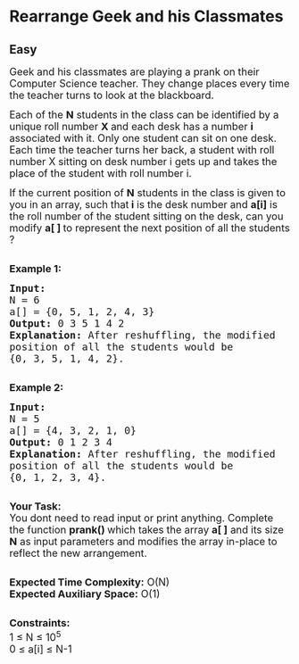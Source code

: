 # Rearrange Geek and his Classmates
## Easy 
<div class="problem-statement">
                <p></p><p><span style="font-size:18px">Geek and his classmates are playing a prank on their Computer Science teacher. They change places every time the teacher turns to look at the blackboard.&nbsp;</span></p>

<p><span style="font-size:18px">Each of the <strong>N</strong> students in the class can be identified by a unique roll number <strong>X </strong>and each desk has a number <strong>i </strong>associated with it. Only one student can sit on one desk.&nbsp;<br>
Each time the teacher turns her back, a student with roll number X sitting on desk number i gets up and takes the place of the student with roll number i.</span></p>

<p><span style="font-size:18px">If the current position of <strong>N</strong> students in the class is given to you in an array, such that<strong> i</strong> is the desk number and <strong>a[i]</strong> is the roll number of the student sitting on the desk, can you modify <strong>a[ ] </strong>to represent the next position of all the students ?&nbsp;</span></p>

<p><br>
<span style="font-size:18px"><strong>Example 1:</strong></span></p>

<pre><span style="font-size:18px"><strong>Input:</strong>
N = 6
a[] = {0, 5, 1, 2, 4, 3}
<strong>Output: </strong>0 3 5 1 4 2
<strong>Explanation: </strong>After reshuffling, the modified 
position of all the students would be 
{</span><span style="font-size:18px">0, 3, 5, 1, 4, 2}.</span></pre>

<p><br>
<span style="font-size:18px"><strong>Example 2:</strong></span></p>

<pre><span style="font-size:18px"><strong>Input:</strong>
N = 5
a[] = {4, 3, 2, 1, 0}
<strong>Output:</strong> 0 1 2 3 4 
<strong>Explanation:</strong> </span><span style="font-size:18px">After reshuffling, the modified 
position of all the students would be 
{</span><span style="font-size:18px">0, 1, 2, 3, 4}.</span></pre>

<p><br>
<span style="font-size:18px"><strong>Your Task: &nbsp;</strong><br>
You dont need to read input or print anything. Complete the function <strong>prank() </strong>which takes the array <strong>a[ ]</strong> and its size <strong>N</strong> as input parameters and modifies the array in-place to reflect the new arrangement.</span></p>

<p><br>
<span style="font-size:18px"><strong>Expected Time Complexity:</strong> O(N)<br>
<strong>Expected Auxiliary Space:</strong> O(1)</span><br>
&nbsp;</p>

<p><span style="font-size:18px"><strong>Constraints:</strong><br>
1 ≤ N ≤ 10<sup style="">5</sup><br>
0 ≤ a[i] ≤ N-1</span></p>
 <p></p>
            </div>